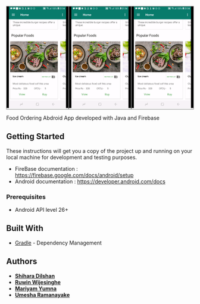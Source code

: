 <div id="wrapper" style="display:-webkit-flex; -webkit-justify-content:center; display:flex; justify-content:center;">
    <div id="c1" style="-webkit-flex:1; flex:1; border:thin solid #777;"><img alt="systemOverview" src="https://raw.githubusercontent.com/Shihara-Dilshan/img/master/gifmaker_20201002012701.gif"></div>
    <div id="c2" style="-webkit-flex:1; flex:1; border:thin solid #777;"><img alt="systemOverview" src="https://raw.githubusercontent.com/Shihara-Dilshan/img/master/gifmaker_20201002012701.gif"></div>
    <div id="c3" style="-webkit-flex:1; flex:1; border:thin solid #777;"><img alt="systemOverview" src="https://raw.githubusercontent.com/Shihara-Dilshan/img/master/gifmaker_20201002012701.gif"></div>
</div> 

Food Ordering Abdroid App developed with Java and Firebase

## Getting Started

These instructions will get you a copy of the project up and running on your local machine for development and testing purposes.

* FireBase documentation : https://firebase.google.com/docs/android/setup
* Android documentation : https://developer.android.com/docs

### Prerequisites

* Android API level 26+


## Built With

* [Gradle](https://gradle.org/) - Dependency Management


## Authors

* **[Shihara Dilshan](https://github.com/Shihara-Dilshan)**
* **[Ruwin Wijesinghe](https://github.com/ruvinwijesinghe)**
* **[Mariyam Yumna](https://github.com/Maryam-Yumna)**
* **[Umesha Ramanayake](https://github.com/umesha-D)**


